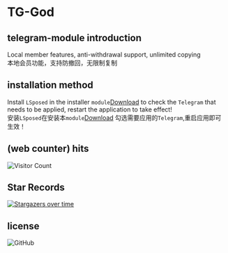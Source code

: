# TG-God 

## telegram-module introduction 
Local member features, anti-withdrawal support, unlimited copying  
本地会员功能，支持防撤回，无限制复制    

## installation method   

Install `LSposed` in the installer `module`[Download](https://github.com/Eoyz369/TG_God/releases/tag/TG-God_1.4) to check the `Telegram` that needs to be applied, restart the application to take effect!   
安装`LSposed`在安装本`module`[Download](https://github.com/Eoyz369/TG_God/releases/tag/TG-God_1.4) 勾选需要应用的`Telegram`,重启应用即可生效！   


## (web counter) hits
![Visitor Count](https://profile-counter.glitch.me/TG_God/count.svg)


## Star Records
[![Stargazers over time](https://starchart.cc/Eoyz369/TG_God.svg)](https://github.com/Eoyz369/TG_God) 

## license
![GitHub](https://img.shields.io/github/license/Eoyz369/TG_God)
